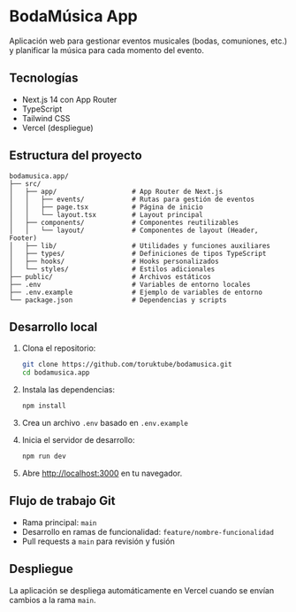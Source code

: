 # BodaMúsica App

Aplicación web para gestionar eventos musicales (bodas, comuniones, etc.) y planificar la música para cada momento del evento.

## Tecnologías

- Next.js 14 con App Router
- TypeScript
- Tailwind CSS
- Vercel (despliegue)

## Estructura del proyecto

```
bodamusica.app/
├── src/
│   ├── app/                   # App Router de Next.js
│   │   ├── events/            # Rutas para gestión de eventos
│   │   ├── page.tsx           # Página de inicio
│   │   └── layout.tsx         # Layout principal
│   ├── components/            # Componentes reutilizables
│   │   └── layout/            # Componentes de layout (Header, Footer)
│   ├── lib/                   # Utilidades y funciones auxiliares
│   ├── types/                 # Definiciones de tipos TypeScript
│   ├── hooks/                 # Hooks personalizados
│   └── styles/                # Estilos adicionales
├── public/                    # Archivos estáticos
├── .env                       # Variables de entorno locales
├── .env.example               # Ejemplo de variables de entorno
└── package.json               # Dependencias y scripts
```

## Desarrollo local

1. Clona el repositorio:
   ```bash
   git clone https://github.com/toruktube/bodamusica.git
   cd bodamusica.app
   ```

2. Instala las dependencias:
   ```bash
   npm install
   ```

3. Crea un archivo `.env` basado en `.env.example`

4. Inicia el servidor de desarrollo:
   ```bash
   npm run dev
   ```

5. Abre [http://localhost:3000](http://localhost:3000) en tu navegador.

## Flujo de trabajo Git

- Rama principal: `main`
- Desarrollo en ramas de funcionalidad: `feature/nombre-funcionalidad`
- Pull requests a `main` para revisión y fusión

## Despliegue

La aplicación se despliega automáticamente en Vercel cuando se envían cambios a la rama `main`.
